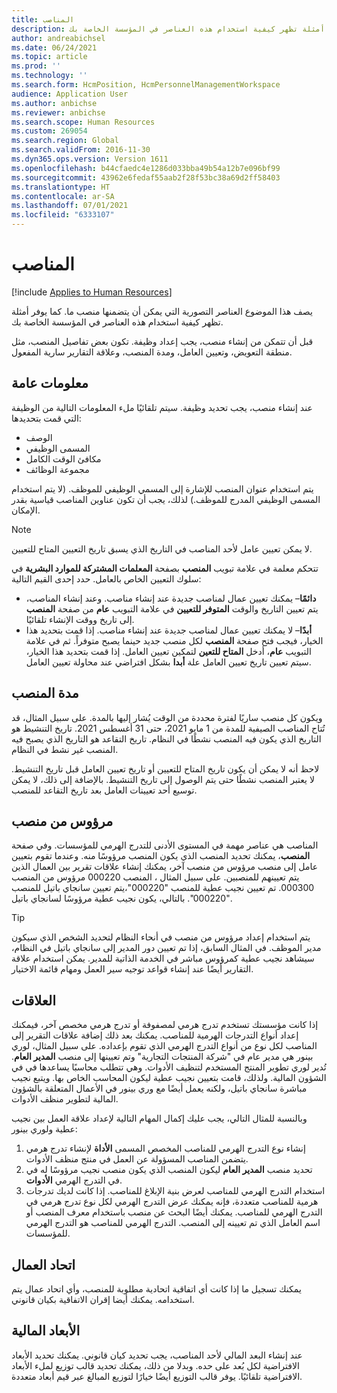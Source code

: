 ```yaml
---
title: المناصب‬
description: يصف هذا الموضوع العناصر التصورية التي يمكن أن يتضمنها منصب ما. كما يوفر أمثلة تظهر كيفية استخدام هذه العناصر في المؤسسة الخاصة بك.
author: andreabichsel
ms.date: 06/24/2021
ms.topic: article
ms.prod: ''
ms.technology: ''
ms.search.form: HcmPosition, HcmPersonnelManagementWorkspace
audience: Application User
ms.author: anbichse
ms.reviewer: anbichse
ms.search.scope: Human Resources
ms.custom: 269054
ms.search.region: Global
ms.search.validFrom: 2016-11-30
ms.dyn365.ops.version: Version 1611
ms.openlocfilehash: b44cfaedc4e1286d033bba49b54a12b7e096bf99
ms.sourcegitcommit: 43962e6fedaf55aab2f28f53bc38a69d2ff58403
ms.translationtype: HT
ms.contentlocale: ar-SA
ms.lasthandoff: 07/01/2021
ms.locfileid: "6333107"
---
```

# <a name="positions"></a>المناصب‬

[!include [Applies to Human Resources](../includes/applies-to-hr.md)]

يصف هذا الموضوع العناصر التصورية التي يمكن أن يتضمنها منصب ما. كما يوفر أمثلة تظهر كيفية استخدام هذه العناصر في المؤسسة الخاصة بك.

قبل أن تتمكن من إنشاء منصب، يجب إعداد وظيفة. تكون بعض تفاصيل المنصب، مثل منطقة التعويض، وتعيين العامل، ومدة المنصب، وعلاقة التقارير سارية المفعول.

## <a name="general-information"></a>معلومات عامة

عند إنشاء منصب، يجب تحديد وظيفة. سيتم تلقائيًا ملء المعلومات التالية من الوظيفة التي قمت بتحديدها:

- الوصف
- المسمى الوظيفي
- مكافئ الوقت الكامل
- مجموعة الوظائف

يتم استخدام عنوان المنصب للإشارة إلى المسمي الوظيفي للموظف. (لا يتم استخدام المسمى الوظيفي المدرج للموظف.) لذلك، يجب أن تكون عناوين المناصب قياسية بقدر الإمكان.

> [!NOTE]
> لا يمكن تعيين عامل لأحد المناصب في التاريخ الذي يسبق تاريخ التعيين المتاح للتعيين.
>
> تتحكم معلمة في علامة تبويب **المنصب** بصفحة **المعلمات المشتركة للموارد البشرية** في سلوك التعيين الخاص بالعامل. حدد إحدى القيم التالية:
>
> - **دائمًا**– يمكنك تعيين عمال لمناصب جديدة عند إنشاء مناصب.‬ وعند إنشاء المناصب، يتم تعيين التاريخ والوقت **المتوفر للتعيين** في علامة التبويب **عام** من صفحة **المنصب** إلى تاريخ ووقت الإنشاء تلقائيًا.‬
> - **أبدًا**– لا يمكنك تعيين عمال لمناصب جديدة عند إنشاء مناصب. إذا قمت بتحديد هذا الخيار، فيجب فتح صفحة **المنصب** لكل منصب جديد حينما يصبح متوفراً. ثم في علامة التبويب **عام**، أدخل **المتاح للتعين** لتمكين تعيين العامل. إذا قمت بتحديد هذا الخيار، سيتم تعيين تاريخ تعيين العامل علة **أبدا** بشكل افتراضي عند محاولة تعيين العامل.

## <a name="position-duration"></a>مدة المنصب

ويكون كل منصب ساريًا لفترة محددة من الوقت يُشار إليها بالمدة. على سبيل المثال، قد تُتاح المناصب الصيفية للمدة من 1 مايو 2021، حتى 31 أغسطس 2021. تاريخ التنشيط هو التاريخ الذي يكون فيه المنصب نشطًا في النظام. تاريخ التقاعد هو التاريخ الذي يصبح فيه المنصب غير نشط في النظام.

لاحظ أنه لا يمكن أن يكون تاريخ المتاح للتعيين أو تاريخ تعيين العامل قبل تاريخ التنشيط. لا يعتبر المنصب نشطًا حتى يتم الوصول إلى تاريخ التنشيط. بالإضافة إلى ذلك، لا يمكن توسيع أحد تعيينات العامل بعد تاريخ التقاعد للمنصب.

## <a name="reports-to-position"></a>مرؤوس من منصب

المناصب هي عناصر مهمة في المستوى الأدنى للتدرج الهرمي للمؤسسات. وفي صفحة **المنصب**، يمكنك تحديد المنصب الذي يكون المنصب مرؤوسًا منه. وعندما تقوم بتعيين عامل إلى منصب مرؤوس من منصب آخر، يمكنك إنشاء علاقات تقرير بين العمال الذين يتم تعيينهم للمنصبين. على سبيل المثال ، المنصب 000220 مرؤوس من المنصب 000300. تم تعيين نجيب عطية للمنصب "000220"،يتم تعيين سانجاي باتيل للمنصب "000220". بالتالي، يكون نجيب عطية مرؤوسًا لسانجاي باتيل.

> [!TIP]
> يتم استخدام إعداد مرؤوس من منصب في أنحاء النظام لتحديد الشخص الذي سيكون مدير الموظف. في المثال السابق، إذا تم تعيين دور المدير إلى سانجاي باتيل في النظام، سيشاهد نجيب عطية كمرؤوس مباشر في الخدمة الذاتية للمدير. يمكن استخدام علاقة التقارير أيضًا عند إنشاء قواعد توجيه سير العمل ومهام قائمة الاختيار.

## <a name="relationships"></a>العلاقات

إذا كانت مؤسستك تستخدم تدرج هرمي لمصفوفة أو تدرج هرمي مخصص آخر، فيمكنك إعداد أنواع التدرجات الهرمية للمناصب. يمكنك بعد ذلك إضافة علاقات التقرير إلى المناصب لكل نوع من أنواع التدرج الهرمي الذي تقوم بإعداده. على سبيل المثال، لوري بينور هي مدير عام في "شركة المنتجات التجارية" وتم تعيينها إلى منصب **المدير العام**. تُدير لوري تطوير المنتج المستخدم لتنظيف الأدوات. وهي تتطلب محاسبًا يساعدها في في الشؤون المالية. ولذلك، قامت بتعيين نجيب عطية ليكون المحاسب الخاص بها. ويتبع نجيب مباشرة سانجاي باتيل، ولكنه يعمل أيضًا مع وري بينور في الأعمال المتعلقة بالشؤون المالية لتطوير منظف الأدوات.

وبالنسبة للمثال التالي، يجب عليك إكمال المهام التالية لإعداد علاقة العمل بين نجيب عطية ولوري بينور:

1. إنشاء نوع التدرج الهرمي للمناصب المخصص المسمى **الأداة** لإنشاء تدرج هرمي يتضمن المناصب المسؤولة عن العمل في منتج منظف الأدوات.
2. تحديد منصب **المدير العام** ليكون المنصب الذي يكون منصب نجيب مرؤوسًا له في في التدرج الهرمي **الأدوات**.
3. استخدام التدرج الهرمي للمناصب لعرض بنية الإبلاغ للمناصب. إذا كانت لديك تدرجات هرمية للمناصب متعددة، فإنه يمكنك عرض التدرج الهرمي لكل نوع تدرج هرمي في التدرج الهرمي للمناصب. يمكنك أيضًا البحث عن منصب باستخدام معرف المنصب أو اسم العامل الذي تم تعيينه إلى المنصب. التدرج الهرمي للمناصب هو التدرج الهرمي للمؤسسات.

## <a name="labor-union"></a>اتحاد العمال

يمكنك تسجيل ما إذا كانت أي اتفاقية اتحادية مطلوبة للمنصب، وأي اتحاد عمال يتم استخدامه. يمكنك أيضا إقران الاتفاقية بكيان قانوني.

## <a name="financial-dimensions"></a>الأبعاد المالية

عند إنشاء البعد المالي لأحد المناصب، يجب تحديد كيان قانوني. يمكنك تحديد الأبعاد الافتراضية لكل بُعد على حده. وبدلا من ذلك، يمكنك تحديد قالب توزيع لملء الأبعاد الافتراضية تلقائيًا. يوفر قالب التوزيع أيضًا خيارًا لتوزيع المبالغ عبر قيم أبعاد متعددة.
